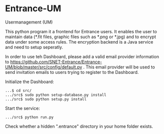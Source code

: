 # Entrance-UM
Usermanagement (UM)

This python program it a frontend for Entrance users. It enables the user to maintain data (*.fit files, graphic files such as *.png or *.jpg) and to encrypt data under some access rules. The encryption backend is a Java service and need to setup seperatly. 

In order to use teh Dashboard, please add a valid email provider information to https://github.com/SNET-Entrance/Entrance-UM/blob/master/src/config/default.py . This email provider will be used to send invitation emails to users trying to register to the Dashboard.

Initialize the Dashboard:
 	
	...$ cd src/
	.../src$ sudo python setup-database.py install 
	.../src$ sudo python setup.py install
	
Start the service:
	
	.../src$ python run.py
	
Check whether a hidden ".entrance" directory in your home folder exists.
